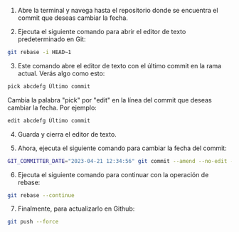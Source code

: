 1. Abre la terminal y navega hasta el repositorio donde se encuentra el commit que deseas cambiar la fecha.

2. Ejecuta el siguiente comando para abrir el editor de texto predeterminado en Git:

```bash
git rebase -i HEAD~1
```

3. Este comando abre el editor de texto con el último commit en la rama actual. Verás algo como esto:

```bash
pick abcdefg Último commit
```

Cambia la palabra "pick" por "edit" en la línea del commit que deseas cambiar la fecha. Por ejemplo:

```bash
edit abcdefg Último commit
```

4. Guarda y cierra el editor de texto.

5. Ahora, ejecuta el siguiente comando para cambiar la fecha del commit:

```bash
GIT_COMMITTER_DATE="2023-04-21 12:34:56" git commit --amend --no-edit --date "2023-04-21 12:34:45"
```

6. Ejecuta el siguiente comando para continuar con la operación de rebase:

```bash
git rebase --continue
```

7. Finalmente, para actualizarlo en Github:

```bash
git push --force
```
